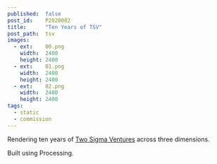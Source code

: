 ```yaml
---
published:  false
post_id:    P2020002
title:      "Ten Years of TSV"
post_path:  tsv
images:
  - ext:    00.png
    width:  2400
    height: 2400
  - ext:    01.png
    width:  2400
    height: 2400
  - ext:    02.png
    width:  2400
    height: 2400
tags:
  - static
  - commission
---
```

Rendering ten years of [Two Sigma Ventures](https://twosigmaventures.com/) across three dimensions. 

Built using Processing.